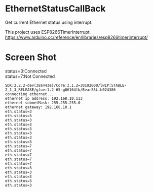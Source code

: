 # EthernetStatusCallBack   
Get current Ethernet status using interrupt.   

This project uses ESP8266TimerInterrupt.   
https://www.arduino.cc/reference/en/libraries/esp8266timerinterrupt/   


# Screen Shot   
status=3:Connected   
status=7:Not Connected   

```
SDK:2.2.2-dev(38a443e)/Core:3.1.2=30102000/lwIP:STABLE-2_1_3_RELEASE/glue:1.2-65-g06164fb/BearSSL:b024386
connecting ethernet...
ethernet ip address: 192.168.10.113
ethernet subnetMask: 255.255.255.0
ethernet gateway: 192.168.10.1
eth.status=3
eth.status=3
eth.status=3
eth.status=3
eth.status=3
eth.status=3
eth.status=3
eth.status=3
eth.status=7
eth.status=7
eth.status=7
eth.status=7
eth.status=7
eth.status=3
eth.status=3
eth.status=3
eth.status=3
eth.status=3
```

